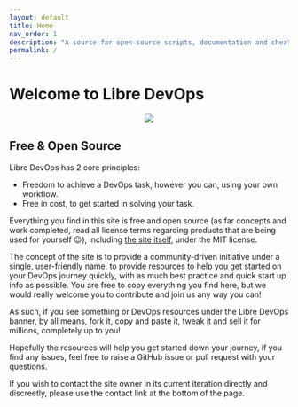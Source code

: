 ```yaml
---
layout: default
title: Home
nav_order: 1
description: "A source for open-source scripts, documentation and cheatsheets"
permalink: /
---
```


# Welcome to Libre DevOps

<p align="center">
    <img src="/assets/images/libre-devops-black.png">
</p>


## Free & Open Source

Libre DevOps has 2 core principles:

- Freedom to achieve a DevOps task, however you can, using your own workflow.
- Free in cost, to get started in solving your task.

Everything you find in this site is free and open source (as far concepts and work completed, read all license terms regarding products that are being used for yourself :wink:), including [the site itself](https://github.com/libre-devops/libredevops-dot-org), under the MIT license.

The concept of the site is to provide a community-driven initiative under a single, user-friendly name, to provide resources to help you get started on your DevOps journey quickly, with as much best practice and quick start up info as possible.  You are free to copy everything you find here, but we would really welcome you to contribute and join us any way you can!

As such, if you see something or DevOps resources under the Libre DevOps banner, by all means, fork it, copy and paste it, tweak it and sell it for millions, completely up to you!

Hopefully the resources will help you get started down your journey, if you find any issues, feel free to raise a GitHub issue or pull request with your questions.

If you wish to contact the site owner in its current iteration directly and discreetly, please use the contact link at the bottom of the page.
